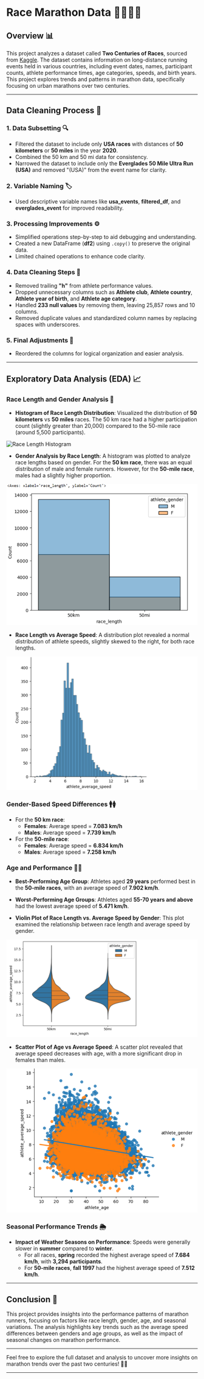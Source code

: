 # Race Marathon Data 🏃‍♂️🏃‍♀️

## Overview 📊

This project analyzes a dataset called **Two Centuries of Races**, sourced from [Kaggle](https://www.kaggle.com/datasets/fatihyavuzz/two-centuries-of-um-races). The dataset contains information on long-distance running events held in various countries, including event dates, names, participant counts, athlete performance times, age categories, speeds, and birth years. This project explores trends and patterns in marathon data, specifically focusing on urban marathons over two centuries.

---

## Data Cleaning Process 🧹

### 1. **Data Subsetting** 🔍
- Filtered the dataset to include only **USA races** with distances of **50 kilometers** or **50 miles** in the year **2020**.
- Combined the 50 km and 50 mi data for consistency.
- Narrowed the dataset to include only the **Everglades 50 Mile Ultra Run (USA)** and removed "(USA)" from the event name for clarity.

### 2. **Variable Naming** 🏷️
- Used descriptive variable names like **usa_events**, **filtered_df**, and **everglades_event** for improved readability.

### 3. **Processing Improvements** ⚙️
- Simplified operations step-by-step to aid debugging and understanding.
- Created a new DataFrame (**df2**) using `.copy()` to preserve the original data.
- Limited chained operations to enhance code clarity.

### 4. **Data Cleaning Steps** 🧼
- Removed trailing **"h"** from athlete performance values.
- Dropped unnecessary columns such as **Athlete club**, **Athlete country**, **Athlete year of birth**, and **Athlete age category**.
- Handled **233 null values** by removing them, leaving 25,857 rows and 10 columns.
- Removed duplicate values and standardized column names by replacing spaces with underscores.

### 5. **Final Adjustments** 🔄
- Reordered the columns for logical organization and easier analysis.

---

## Exploratory Data Analysis (EDA) 📈

### Race Length and Gender Analysis 🏁

- **Histogram of Race Length Distribution**: Visualized the distribution of **50 kilometers** vs **50 miles** races. The 50 km race had a higher participation count (slightly greater than 20,000) compared to the 50-mile race (around 5,500 participants).

![Race Length Histogram](graph1.png)

- **Gender Analysis by Race Length**: A histogram was plotted to analyze race lengths based on gender. For the **50 km race**, there was an equal distribution of male and female runners. However, for the **50-mile race**, males had a slightly higher proportion.

![Gender Race Length Histogram](graph2.png)

- **Race Length vs Average Speed**: A distribution plot revealed a normal distribution of athlete speeds, slightly skewed to the right, for both race lengths.

![Speed Distribution](graph3.png)

### Gender-Based Speed Differences 🚹🚺

- For the **50 km race**:
  - **Females**: Average speed = **7.083 km/h**
  - **Males**: Average speed = **7.739 km/h**
- For the **50-mile race**:
  - **Females**: Average speed = **6.834 km/h**
  - **Males**: Average speed = **7.258 km/h**

### Age and Performance 👶👵

- **Best-Performing Age Group**: Athletes aged **29 years** performed best in the **50-mile races**, with an average speed of **7.902 km/h**.
- **Worst-Performing Age Groups**: Athletes aged **55-70 years and above** had the lowest average speed of **5.471 km/h**.

- **Violin Plot of Race Length vs. Average Speed by Gender**: This plot examined the relationship between race length and average speed by gender.

![Violin Plot](graph4.png)

- **Scatter Plot of Age vs Average Speed**: A scatter plot revealed that average speed decreases with age, with a more significant drop in females than males.

![Age vs Speed](graph5.png)

### Seasonal Performance Trends 🌦️

- **Impact of Weather Seasons on Performance**: Speeds were generally slower in **summer** compared to **winter**.
  - For all races, **spring** recorded the highest average speed of **7.684 km/h**, with **3,294 participants**.
  - For **50-mile races**, **fall 1997** had the highest average speed of **7.512 km/h**.

---

## Conclusion 🎯

This project provides insights into the performance patterns of marathon runners, focusing on factors like race length, gender, age, and seasonal variations. The analysis highlights key trends such as the average speed differences between genders and age groups, as well as the impact of seasonal changes on marathon performance.

---

Feel free to explore the full dataset and analysis to uncover more insights on marathon trends over the past two centuries! 📅🏅

---

